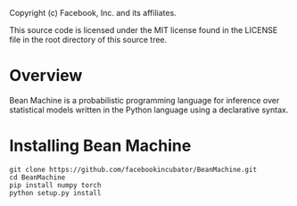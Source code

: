 Copyright (c) Facebook, Inc. and its affiliates.

This source code is licensed under the MIT license found in the
LICENSE file in the root directory of this source tree.

# Overview

Bean Machine is a probabilistic programming language for inference over statistical models written in the Python language using a declarative syntax.

# Installing Bean Machine

    git clone https://github.com/facebookincubator/BeanMachine.git
    cd BeanMachine
    pip install numpy torch
    python setup.py install
